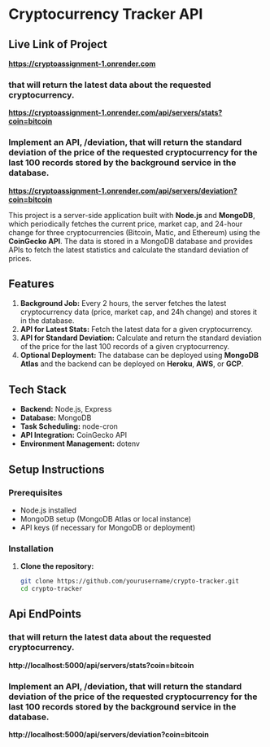 ﻿# Cryptocurrency Tracker API

## Live Link of Project 
**https://cryptoassignment-1.onrender.com**
### that will return the latest data about the requested cryptocurrency.
**https://cryptoassignment-1.onrender.com/api/servers/stats?coin=bitcoin**
### Implement an API, /deviation, that will return the standard deviation of the price of the requested cryptocurrency for the last 100 records stored by the background service in the database.
**https://cryptoassignment-1.onrender.com/api/servers/deviation?coin=bitcoin**

This project is a server-side application built with **Node.js** and **MongoDB**, which periodically fetches the current price, market cap, and 24-hour change for three cryptocurrencies (Bitcoin, Matic, and Ethereum) using the **CoinGecko API**. The data is stored in a MongoDB database and provides APIs to fetch the latest statistics and calculate the standard deviation of prices.

## Features

1. **Background Job:** Every 2 hours, the server fetches the latest cryptocurrency data (price, market cap, and 24h change) and stores it in the database.
2. **API for Latest Stats:** Fetch the latest data for a given cryptocurrency.
3. **API for Standard Deviation:** Calculate and return the standard deviation of the price for the last 100 records of a given cryptocurrency.
4. **Optional Deployment:** The database can be deployed using **MongoDB Atlas** and the backend can be deployed on **Heroku**, **AWS**, or **GCP**.

## Tech Stack

- **Backend:** Node.js, Express
- **Database:** MongoDB
- **Task Scheduling:** node-cron
- **API Integration:** CoinGecko API
- **Environment Management:** dotenv

## Setup Instructions

### Prerequisites

- Node.js installed
- MongoDB setup (MongoDB Atlas or local instance)
- API keys (if necessary for MongoDB or deployment)

### Installation

1. **Clone the repository:**
   ```bash
   git clone https://github.com/yourusername/crypto-tracker.git
   cd crypto-tracker

## Api EndPoints
### that will return the latest data about the requested cryptocurrency.
**http://localhost:5000/api/servers/stats?coin=bitcoin**
###  Implement an API, /deviation, that will return the standard deviation of the price of the requested cryptocurrency for the last 100 records stored by the background service in the database.
**http://localhost:5000/api/servers/deviation?coin=bitcoin**

